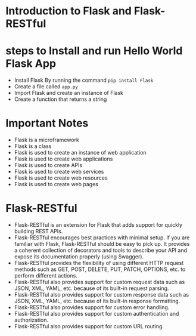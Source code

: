 # Introduction to Flask and Flask-RESTful

# steps to Install and run Hello World Flask App
- Install Flask By running the command `pip install Flask`
- Create a file called `app.py`
- Import Flask and create an instance of Flask
- Create a function that returns a string

# Important Notes
- Flask is a microframework
- Flask is a class  
- Flask is used to create an instance of web application
- Flask is used to create web applications
- Flask is used to create APIs
- Flask is used to create web services
- Flask is used to create web resources
- Flask is used to create web pages

# Flask-RESTful

- Flask-RESTful is an extension for Flask that adds support for quickly building REST APIs.
- Flask-RESTful encourages best practices with minimal setup. If you are familiar with Flask, Flask-RESTful should be easy to pick up. It provides a coherent collection of decorators and tools to describe your API and expose its documentation properly (using Swagger).
- Flask-RESTful provides the flexibility of using different HTTP request methods such as GET, POST, DELETE, PUT, PATCH, OPTIONS, etc. to perform different actions.
- Flask-RESTful also provides support for custom request data such as JSON, XML, YAML, etc. because of its built-in request parsing.
- Flask-RESTful also provides support for custom response data such as JSON, XML, YAML, etc. because of its built-in response formatting.
- Flask-RESTful also provides support for custom error handling.
- Flask-RESTful also provides support for custom authentication and authorization.
- Flask-RESTful also provides support for custom URL routing.